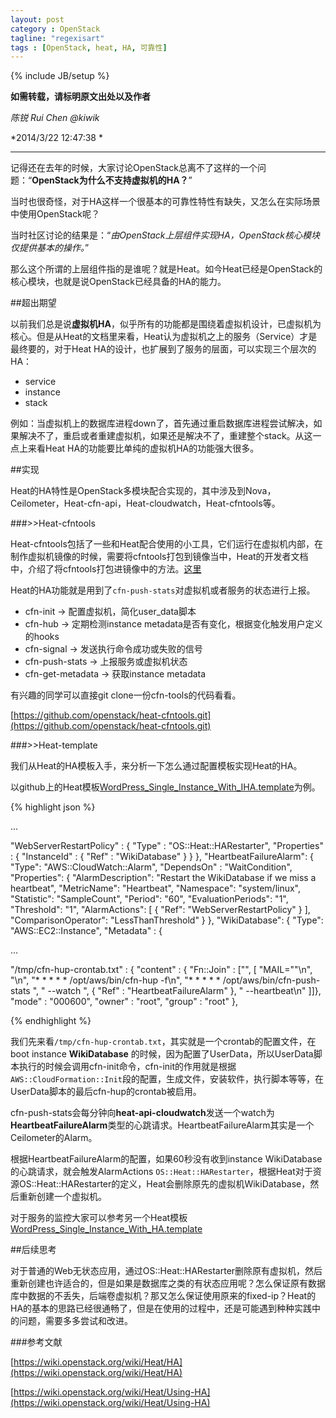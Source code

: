 ```yaml
---
layout: post
category : OpenStack
tagline: "regexisart"
tags : [OpenStack, heat, HA, 可靠性]
---
```

{% include JB/setup %}

**如需转载，请标明原文出处以及作者**

*陈锐 Rui Chen @kiwik*

*2014/3/22 12:47:38  *

----------

记得还在去年的时候，大家讨论OpenStack总离不了这样的一个问题：“**OpenStack为什么不支持虚拟机的HA？**”

当时也很奇怪，对于HA这样一个很基本的可靠性特性有缺失，又怎么在实际场景中使用OpenStack呢？

当时社区讨论的结果是：“*由OpenStack上层组件实现HA，OpenStack核心模块仅提供基本的操作。*”

那么这个所谓的上层组件指的是谁呢？就是Heat。如今Heat已经是OpenStack的核心模块，也就是说OpenStack已经具备的HA的能力。

##超出期望

以前我们总是说**虚拟机HA**，似乎所有的功能都是围绕着虚拟机设计，已虚拟机为核心。但是从Heat的文档里来看，Heat认为虚拟机之上的服务（Service）才是最终要的，对于Heat HA的设计，也扩展到了服务的层面，可以实现三个层次的HA：

- service
- instance
- stack

例如：当虚拟机上的数据库进程down了，首先通过重启数据库进程尝试解决，如果解决不了，重启或者重建虚拟机，如果还是解决不了，重建整个stack。从这一点上来看Heat HA的功能要比单纯的虚拟机HA的功能强大很多。

##实现

Heat的HA特性是OpenStack多模块配合实现的，其中涉及到Nova，Ceilometer，Heat-cfn-api，Heat-cloudwatch，Heat-cfntools等。

###>>Heat-cfntools

Heat-cfntools包括了一些和Heat配合使用的小工具，它们运行在虚拟机内部，在制作虚拟机镜像的时候，需要将cfntools打包到镜像当中，Heat的开发者文档中，介绍了将cfntools打包进镜像中的方法。[这里](http://docs.openstack.org/developer/heat/getting_started/jeos_building.html)

Heat的HA功能就是用到了`cfn-push-stats`对虚拟机或者服务的状态进行上报。

- cfn-init -> 配置虚拟机，简化user_data脚本
- cfn-hub -> 定期检测instance metadata是否有变化，根据变化触发用户定义的hooks
- cfn-signal -> 发送执行命令成功或失败的信号
- cfn-push-stats -> 上报服务或虚拟机状态
- cfn-get-metadata -> 获取instance metadata

有兴趣的同学可以直接git clone一份cfn-tools的代码看看。

[https://github.com/openstack/heat-cfntools.git](https://github.com/openstack/heat-cfntools.git)

###>>Heat-template

我们从Heat的HA模板入手，来分析一下怎么通过配置模板实现Heat的HA。

以github上的Heat模板[WordPress\_Single\_Instance\_With\_IHA.template](https://github.com/openstack/heat-templates/blob/master/cfn/F17/WordPress_Single_Instance_With_IHA.template)为例。

{% highlight json %}

...

"WebServerRestartPolicy" : {
  "Type" : "OS::Heat::HARestarter",
  "Properties" : {
    "InstanceId" : { "Ref" : "WikiDatabase" }
  }
},
"HeartbeatFailureAlarm": {
 "Type": "AWS::CloudWatch::Alarm",
 "DependsOn" : "WaitCondition",
 "Properties": {
    "AlarmDescription": "Restart the WikiDatabase if we miss a heartbeat",
    "MetricName": "Heartbeat",
    "Namespace": "system/linux",
    "Statistic": "SampleCount",
    "Period": "60",
    "EvaluationPeriods": "1",
    "Threshold": "1",
    "AlarmActions": [ { "Ref": "WebServerRestartPolicy" } ],
    "ComparisonOperator": "LessThanThreshold"
  }
},
"WikiDatabase": {
  "Type": "AWS::EC2::Instance",
  "Metadata" : {

...

"/tmp/cfn-hup-crontab.txt" : {
"content" : { "Fn::Join" : ["", [
"MAIL=\"\"\n",
"\n",
"* * * * * /opt/aws/bin/cfn-hup -f\n",
"* * * * * /opt/aws/bin/cfn-push-stats ",
" --watch ", { "Ref" : "HeartbeatFailureAlarm" },
" --heartbeat\n"
]]},
"mode"    : "000600",
"owner"   : "root",
"group"   : "root"
},

{% endhighlight %}

我们先来看`/tmp/cfn-hup-crontab.txt`，其实就是一个crontab的配置文件，在boot instance **WikiDatabase** 的时候，因为配置了UserData，所以UserData脚本执行的时候会调用cfn-init命令，cfn-init的作用就是根据`AWS::CloudFormation::Init`段的配置，生成文件，安装软件，执行脚本等等，在UserData脚本的最后cfn-hup的crontab被启用。

cfn-push-stats会每分钟向**heat-api-cloudwatch**发送一个watch为**HeartbeatFailureAlarm**类型的心跳请求。HeartbeatFailureAlarm其实是一个Ceilometer的Alarm。

根据HeartbeatFailureAlarm的配置，如果60秒没有收到instance WikiDatabase的心跳请求，就会触发AlarmActions  `OS::Heat::HARestarter`，根据Heat对于资源OS::Heat::HARestarter的定义，Heat会删除原先的虚拟机WikiDatabase，然后重新创建一个虚拟机。

对于服务的监控大家可以参考另一个Heat模板[WordPress\_Single\_Instance\_With\_HA.template](https://github.com/openstack/heat-templates/blob/master/cfn/F17/WordPress_Single_Instance_With_HA.template)

##后续思考

对于普通的Web无状态应用，通过OS::Heat::HARestarter删除原有虚拟机，然后重新创建也许适合的，但是如果是数据库之类的有状态应用呢？怎么保证原有数据库中数据的不丢失，后端卷虚拟机？那又怎么保证使用原来的fixed-ip？Heat的HA的基本的思路已经很通畅了，但是在使用的过程中，还是可能遇到种种实践中的问题，需要多多尝试和改进。

###参考文献

[https://wiki.openstack.org/wiki/Heat/HA](https://wiki.openstack.org/wiki/Heat/HA)

[https://wiki.openstack.org/wiki/Heat/Using-HA](https://wiki.openstack.org/wiki/Heat/Using-HA)